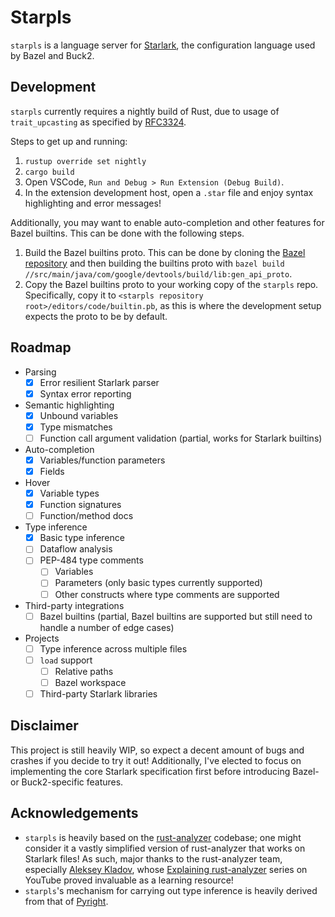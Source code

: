 # Starpls
`starpls` is a language server for [Starlark](https://github.com/bazelbuild/starlark), the configuration language used by Bazel and Buck2.

## Development
`starpls` currently requires a nightly build of Rust, due to usage of `trait_upcasting` as specified by [RFC3324](https://rust-lang.github.io/rfcs/3324-dyn-upcasting.html).

Steps to get up and running:
1. `rustup override set nightly`
2. `cargo build`
3. Open VSCode, `Run and Debug > Run Extension (Debug Build)`.
4. In the extension development host, open a `.star` file and enjoy syntax highlighting and error messages!

Additionally, you may want to enable auto-completion and other features for Bazel builtins. This can be done with the following steps.
1. Build the Bazel builtins proto. This can be done by cloning the [Bazel repository](https://github.com/bazelbuild/bazel) and then building the builtins proto with `bazel build //src/main/java/com/google/devtools/build/lib:gen_api_proto`.
2. Copy the Bazel builtins proto to your working copy of the `starpls` repo. Specifically, copy it to `<starpls repository root>/editors/code/builtin.pb`, as this is where the development setup expects the proto to be by default.

## Roadmap
- Parsing
    - [x] Error resilient Starlark parser
    - [x] Syntax error reporting
- Semantic highlighting
    - [x] Unbound variables
    - [x] Type mismatches
    - [ ] Function call argument validation (partial, works for Starlark builtins)
- Auto-completion
    - [x] Variables/function parameters
    - [x] Fields 
- Hover
    - [x] Variable types
    - [x] Function signatures
    - [ ] Function/method docs
- Type inference
    - [x] Basic type inference
    - [ ] Dataflow analysis
    - [ ] PEP-484 type comments
        - [ ] Variables
        - [ ] Parameters (only basic types currently supported)
        - [ ] Other constructs where type comments are supported
- Third-party integrations
    - [ ] Bazel builtins (partial, Bazel builtins are supported but still need to handle a number of edge cases)
- Projects
    - [ ] Type inference across multiple files
    - [ ] `load` support
        - [ ] Relative paths
        - [ ] Bazel workspace
    - [ ] Third-party Starlark libraries

## Disclaimer
This project is still heavily WIP, so expect a decent amount of bugs and crashes if you decide to try it out! Additionally, I've elected to focus on implementing the core Starlark specification first before introducing Bazel- or Buck2-specific features.

## Acknowledgements
- `starpls` is heavily based on the [rust-analyzer](https://github.com/rust-lang/rust-analyzer/tree/master) codebase; one might consider it a vastly simplified version of rust-analyzer that works on Starlark files! As such, major thanks to the rust-analyzer team, especially [Aleksey Kladov](https://matklad.github.io/), whose [Explaining rust-analyzer](https://www.youtube.com/playlist?list=PLhb66M_x9UmrqXhQuIpWC5VgTdrGxMx3y) series on YouTube proved invaluable as a learning resource!
- `starpls`'s mechanism for carrying out type inference is heavily derived from that of [Pyright](https://github.com/microsoft/pyright).